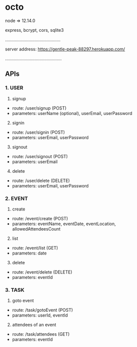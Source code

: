# octo

node => 12.14.0

express, bcrypt, cors, sqlite3

.............................................

server address: https://gentle-peak-88297.herokuapp.com/

..............................................

## APIs

### 1. USER

 1. signup
* route: /user/signup (POST)
* parameters: userName (optional), userEmail, userPassword

 2. signin
* route: /user/signin (POST)
* parameters: userEmail, userPassword

 3. signout
* route: /user/signout (POST)
* parameters: userEmail

 4. delete
* route: /user/delete (DELETE)
* parameters: userEmail, userPassword


### 2. EVENT

 1. create
* route: /event/create (POST)
* parameters: eventName, eventDate, eventLocation, allowedAttendeesCount

 2. list
* route: /event/list (GET)
* parameters: date

 3. delete
* route: /event/delete (DELETE)
* parameters: eventId


### 3. TASK

 1. goto event
* route: /task/gotoEvent (POST)
* parameters: userId, eventId

 2. attendees of an event
* route: /task/attendees (GET)
* parameters: eventId
